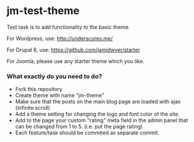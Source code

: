 # jm-test-theme

Test task is to add functionality to the basic theme.

For Wordpress, use: http://underscores.me/

For Drupal 8, use: https://github.com/jamidwyer/starter

For Joomla, please use any starter theme which you like.

### What exactly do you need to do?

- Fork this repository
- Create theme with name "jm-theme"
- Make sure that the posts on the main blog page are loaded with ajax (infinite scroll)
- Add a theme setting for changing the logo and font color of the site.
- Add to the page your custom "rating" meta field in the admin panel that can be changed from 1 to 5. (i.e. put the page rating)
- Each feature/task should be commited as separate commit.
